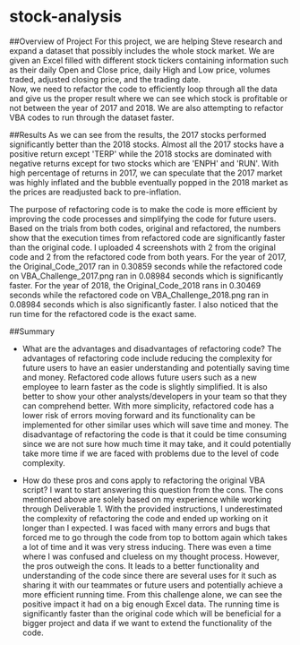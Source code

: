 # stock-analysis
##Overview of Project
For this project, we are helping Steve research and expand a dataset that possibly includes the whole stock market. We are given an Excel filled with different stock tickers containing information such as their daily Open and Close price, daily High and Low price, volumes traded, adjusted closing price, and the trading date.  
Now, we need to refactor the code to efficiently loop through all the data and give us the proper result where we can see which stock is profitable or not between the year of 2017 and 2018. We are also attempting to refactor VBA codes to run through the dataset faster.  

##Results 
As we can see from the results, the 2017 stocks performed significantly better than the 2018 stocks. Almost all the 2017 stocks have a positive return except 'TERP' while the 2018 stocks are dominated with negative returns except for two stocks which are 'ENPH' and 'RUN'. With high percentage of returns in 2017, we can speculate that the 2017 market was highly inflated and the bubble eventually popped in the 2018 market as the prices are readjusted back to pre-inflation.  

The purpose of refactoring code is to make the code is more efficient by improving the code processes and simplifying the code for future users. Based on the trials from both codes, original and refactored, the numbers show that the execution times from refactored code are significantly faster than the original code. I uploaded 4 screenshots with 2 from the original code and 2 from the refactored code from both years. For the year of 2017, the Original_Code_2017 ran in 0.30859 seconds while the refactored code on VBA_Challenge_2017.png ran in 0.08984 seconds which is significantly faster. For the year of 2018, the Original_Code_2018 rans in 0.30469 seconds while the refactored code on VBA_Challenge_2018.png ran in 0.08984 seconds which is also significantly faster. I also noticed that the run time for the refactored code is the exact same. 

##Summary 

- What are the advantages and disadvantages of refactoring code? 
The advantages of refactoring code include reducing the complexity for future users to have an easier understanding and potentially saving time and money. Refactored code allows future users such as a new employee to learn faster as the code is slightly simplified. It is also better to show your other analysts/developers in your team so that they can comprehend better. With more simplicity, refactored code has a lower risk of errors moving forward and its functionality can be implemented for other similar uses which will save time and money. 
The disadvantage of refactoring the code is that it could be time consuming since we are not sure how much time it may take, and it could potentially take more time if we are faced with problems due to the level of code complexity. 

- How do these pros and cons apply to refactoring the original VBA script?
I want to start answering this question from the cons. The cons mentioned above are solely based on my experience while working through Deliverable 1. With the provided instructions, I underestimated the complexity of refactoring the code and ended up working on it longer than I expected. I was faced with many errors and bugs that forced me to go through the code from top to bottom again which takes a lot of time and it was very stress inducing. There was even a time where I was confused and clueless on my thought process. However, the pros outweigh the cons. It leads to a better functionality and understanding of the code since there are several uses for it such as sharing it with our teammates or future users and potentially achieve a more efficient running time. From this challenge alone, we can see the positive impact it had on a big enough Excel data. The running time is significantly faster than the original code which will be beneficial for a bigger project and data if we want to extend the functionality of the code.




